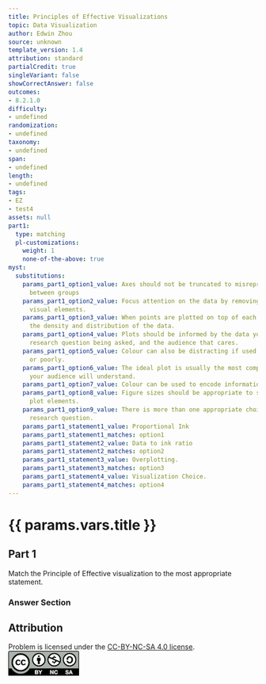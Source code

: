 ```yaml
---
title: Principles of Effective Visualizations
topic: Data Visualization
author: Edwin Zhou
source: unknown
template_version: 1.4
attribution: standard
partialCredit: true
singleVariant: false
showCorrectAnswer: false
outcomes:
- 8.2.1.0
difficulty:
- undefined
randomization:
- undefined
taxonomy:
- undefined
span:
- undefined
length:
- undefined
tags:
- EZ
- test4
assets: null
part1:
  type: matching
  pl-customizations:
    weight: 1
    none-of-the-above: true
myst:
  substitutions:
    params_part1_option1_value: Axes should not be truncated to misrepresent differences
      between groups
    params_part1_option2_value: Focus attention on the data by removing distracting
      visual elements.
    params_part1_option3_value: When points are plotted on top of each other obscuring
      the density and distribution of the data.
    params_part1_option4_value: Plots should be informed by the data you have, the
      research question being asked, and the audience that cares.
    params_part1_option5_value: Colour can also be distracting if used inappropriately
      or poorly.
    params_part1_option6_value: The ideal plot is usually the most complex plot that
      your audience will understand.
    params_part1_option7_value: Colour can be used to encode information or for aesthetics/style/design.
    params_part1_option8_value: Figure sizes should be appropriate to see all the
      plot elements.
    params_part1_option9_value: There is more than one appropriate choice for each
      research question.
    params_part1_statement1_value: Proportional Ink
    params_part1_statement1_matches: option1
    params_part1_statement2_value: Data to ink ratio
    params_part1_statement2_matches: option2
    params_part1_statement3_value: Overplotting.
    params_part1_statement3_matches: option3
    params_part1_statement4_value: Visualization Choice.
    params_part1_statement4_matches: option4
---
```

# {{ params.vars.title }}

## Part 1

Match the Principle of Effective visualization to the most appropriate statement.

### Answer Section

## Attribution

Problem is licensed under the [CC-BY-NC-SA 4.0 license](https://creativecommons.org/licenses/by-nc-sa/4.0/).<br> ![The Creative Commons 4.0 license requiring attribution-BY, non-commercial-NC, and share-alike-SA license.](https://raw.githubusercontent.com/firasm/bits/master/by-nc-sa.png)